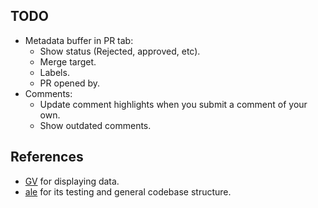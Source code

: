 ## TODO
- Metadata buffer in PR tab:
	- Show status (Rejected, approved, etc).
	- Merge target.
	- Labels.
	- PR opened by.
- Comments:
	- Update comment highlights when you submit a comment of your own.
	- Show outdated comments.

## References
- [GV](https://github.com/junegunn/gv.vim) for displaying data.
- [ale](https://github.com/w0rp/ale) for its testing and general codebase structure.
